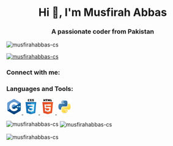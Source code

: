 <h1 align="center">Hi 👋, I'm Musfirah Abbas</h1>
<h3 align="center">A passionate coder from Pakistan</h3>

<p align="left"> <img src="https://komarev.com/ghpvc/?username=musfirahabbas-cs&label=Profile%20views&color=0e75b6&style=flat" alt="musfirahabbas-cs" /> </p>

<p align="left"> <a href="https://github.com/ryo-ma/github-profile-trophy"><img src="https://github-profile-trophy.vercel.app/?username=musfirahabbas-cs" alt="musfirahabbas-cs" /></a> </p>

<h3 align="left">Connect with me:</h3>
<p align="left">
</p>

<h3 align="left">Languages and Tools:</h3>
<p align="left"> <a href="https://www.w3schools.com/cpp/" target="_blank" rel="noreferrer"> <img src="https://raw.githubusercontent.com/devicons/devicon/master/icons/cplusplus/cplusplus-original.svg" alt="cplusplus" width="40" height="40"/> </a> <a href="https://www.w3schools.com/css/" target="_blank" rel="noreferrer"> <img src="https://raw.githubusercontent.com/devicons/devicon/master/icons/css3/css3-original-wordmark.svg" alt="css3" width="40" height="40"/> </a> <a href="https://www.w3.org/html/" target="_blank" rel="noreferrer"> <img src="https://raw.githubusercontent.com/devicons/devicon/master/icons/html5/html5-original-wordmark.svg" alt="html5" width="40" height="40"/> </a> <a href="https://www.python.org" target="_blank" rel="noreferrer"> <img src="https://raw.githubusercontent.com/devicons/devicon/master/icons/python/python-original.svg" alt="python" width="40" height="40"/> </a> </p>

<p><img align="left" src="https://github-readme-stats.vercel.app/api/top-langs?username=musfirahabbas-cs&show_icons=true&locale=en&layout=compact" alt="musfirahabbas-cs" /></p>

<p>&nbsp;<img align="center" src="https://github-readme-stats.vercel.app/api?username=musfirahabbas-cs&show_icons=true&locale=en" alt="musfirahabbas-cs" /></p>

<p><img align="center" src="https://github-readme-streak-stats.herokuapp.com/?user=musfirahabbas-cs&" alt="musfirahabbas-cs" /></p>

